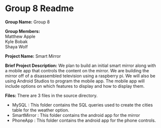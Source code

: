 Group 8 Readme
=========================================

**Group Name:** Group 8

**Group Members:**  
	Matthew Apple  
	Kyle Bobak  
	Shaya Wolf

**Project Name:** 
	Smart Mirror  

**Brief Project Description:**
	We plan to build an initial smart mirror along with a mobile app that controls the content on the mirror. We are building the mirror off of a disassembled television using a raspberry pi. We will also be using Android Studios to program the mobile app. The mobile app will include options on which features to display and how to display them.  

**Files:**
There are 3 files in the source directory. 
	
- MySQL : This folder contains the SQL queries used to create the cities table for the weather option.
- SmartMirror : This folder contains the android app for the mirror
- PhoneApp : This folder contains the android app for the phone controls. 

